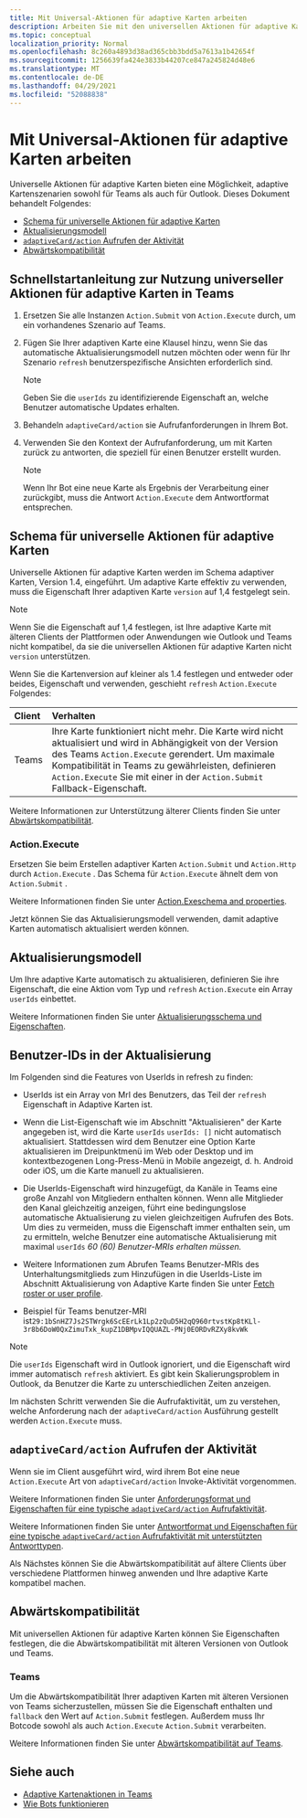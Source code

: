 ```yaml
---
title: Mit Universal-Aktionen für adaptive Karten arbeiten
description: Arbeiten Sie mit den universellen Aktionen für adaptive Karten.
ms.topic: conceptual
localization_priority: Normal
ms.openlocfilehash: 8c260a4893d38ad365cbb3bdd5a7613a1b42654f
ms.sourcegitcommit: 1256639fa424e3833b44207ce847a245824d48e6
ms.translationtype: MT
ms.contentlocale: de-DE
ms.lasthandoff: 04/29/2021
ms.locfileid: "52088838"
---
```

# <a name="work-with-universal-actions-for-adaptive-cards"></a>Mit Universal-Aktionen für adaptive Karten arbeiten

Universelle Aktionen für adaptive Karten bieten eine Möglichkeit, adaptive Kartenszenarien sowohl für Teams als auch für Outlook. Dieses Dokument behandelt Folgendes:

* [Schema für universelle Aktionen für adaptive Karten](#schema-for-universal-actions-for-adaptive-cards)
* [Aktualisierungsmodell](#refresh-model)
* [`adaptiveCard/action` Aufrufen der Aktivität](#adaptivecardaction-invoke-activity)
* [Abwärtskompatibilität](#backward-compatibility)

## <a name="quick-start-guide-to-leverage-universal-actions-for-adaptive-cards-in-teams"></a>Schnellstartanleitung zur Nutzung universeller Aktionen für adaptive Karten in Teams

1. Ersetzen Sie alle Instanzen `Action.Submit` von `Action.Execute` durch, um ein vorhandenes Szenario auf Teams.
2. Fügen Sie Ihrer adaptiven Karte eine Klausel hinzu, wenn Sie das automatische Aktualisierungsmodell nutzen möchten oder wenn für Ihr Szenario `refresh` benutzerspezifische Ansichten erforderlich sind.

    >[!NOTE]
    > Geben Sie die `userIds` zu identifizierende Eigenschaft an, welche Benutzer automatische Updates erhalten.

3. Behandeln `adaptiveCard/action` sie Aufrufanforderungen in Ihrem Bot.
4. Verwenden Sie den Kontext der Aufrufanforderung, um mit Karten zurück zu antworten, die speziell für einen Benutzer erstellt wurden.

    > [!NOTE]
    > Wenn Ihr Bot eine neue Karte als Ergebnis der Verarbeitung einer zurückgibt, muss die Antwort `Action.Execute` dem Antwortformat entsprechen.

## <a name="schema-for-universal-actions-for-adaptive-cards"></a>Schema für universelle Aktionen für adaptive Karten

Universelle Aktionen für adaptive Karten werden im Schema adaptiver Karten, Version 1.4, eingeführt. Um adaptive Karte effektiv zu verwenden, muss die Eigenschaft Ihrer adaptiven Karte `version` auf 1,4 festgelegt sein.

> [!NOTE]
> Wenn Sie die Eigenschaft auf 1,4 festlegen, ist Ihre adaptive Karte mit älteren Clients der Plattformen oder Anwendungen wie Outlook und Teams nicht kompatibel, da sie die universellen Aktionen für adaptive Karten nicht `version` unterstützen.

Wenn Sie die Kartenversion auf kleiner als 1.4 festlegen und entweder oder beides, Eigenschaft und verwenden, geschieht `refresh` `Action.Execute` Folgendes:

| Client | Verhalten |
| :-- | :-- |
| Teams | Ihre Karte funktioniert nicht mehr. Die Karte wird nicht aktualisiert und wird in Abhängigkeit von der Version des Teams `Action.Execute` gerendert. Um maximale Kompatibilität in Teams zu gewährleisten, definieren `Action.Execute` Sie mit einer in der `Action.Submit` Fallback-Eigenschaft. |

Weitere Informationen zur Unterstützung älterer Clients finden Sie unter [Abwärtskompatibilität](#backward-compatibility).

### <a name="actionexecute"></a>Action.Execute

Ersetzen Sie beim Erstellen adaptiver Karten `Action.Submit` und `Action.Http` durch `Action.Execute` . Das Schema für `Action.Execute` ähnelt dem von `Action.Submit` .

Weitere Informationen finden Sie unter [Action.Exeschema and properties](https://docs.microsoft.com/adaptive-cards/authoring-cards/universal-action-model#actionexecute).

Jetzt können Sie das Aktualisierungsmodell verwenden, damit adaptive Karten automatisch aktualisiert werden können.

## <a name="refresh-model"></a>Aktualisierungsmodell

Um Ihre adaptive Karte automatisch zu aktualisieren, definieren Sie ihre Eigenschaft, die eine Aktion vom Typ und `refresh` `Action.Execute` ein Array `userIds` einbettet.

Weitere Informationen finden Sie unter [Aktualisierungsschema und Eigenschaften](https://docs.microsoft.com/adaptive-cards/authoring-cards/universal-action-model#refresh-mechanism).

## <a name="user-ids-in-refresh"></a>Benutzer-IDs in der Aktualisierung

Im Folgenden sind die Features von UserIds in refresh zu finden:

* UserIds ist ein Array von MrI des Benutzers, das Teil der `refresh` Eigenschaft in Adaptive Karten ist.

* Wenn die List-Eigenschaft wie im Abschnitt "Aktualisieren" der Karte angegeben ist, wird die Karte `userIds` `userIds: []` nicht automatisch aktualisiert. Stattdessen wird  dem Benutzer eine Option Karte aktualisieren im Dreipunktmenü im Web oder Desktop und im kontextbezogenen Long-Press-Menü in Mobile angezeigt, d. h. Android oder iOS, um die Karte manuell zu aktualisieren.

* Die UserIds-Eigenschaft wird hinzugefügt, da Kanäle in Teams eine große Anzahl von Mitgliedern enthalten können. Wenn alle Mitglieder den Kanal gleichzeitig anzeigen, führt eine bedingungslose automatische Aktualisierung zu vielen gleichzeitigen Aufrufen des Bots. Um dies zu vermeiden, muss die Eigenschaft immer enthalten sein, um zu ermitteln, welche Benutzer eine automatische Aktualisierung mit maximal `userIds` *60 (60) Benutzer-MRIs erhalten müssen.*

* Weitere Informationen zum Abrufen Teams Benutzer-MRIs des Unterhaltungsmitglieds zum Hinzufügen in die UserIds-Liste im Abschnitt Aktualisierung von Adaptive Karte finden Sie unter [Fetch roster or user profile](https://docs.microsoft.com/microsoftteams/platform/bots/how-to/get-teams-context?tabs=dotnet#fetch-the-roster-or-user-profile).

* Beispiel für Teams benutzer-MRI ist`29:1bSnHZ7Js2STWrgk6ScEErLk1Lp2zQuD5H2qQ960rtvstKp8tKLl-3r8b6DoW0QxZimuTxk_kupZ1DBMpvIQQUAZL-PNj0EORDvRZXy8kvWk`

> [!NOTE]
> Die `userIds` Eigenschaft wird in Outlook ignoriert, und die Eigenschaft wird immer automatisch `refresh` aktiviert. Es gibt kein Skalierungsproblem in Outlook, da Benutzer die Karte zu unterschiedlichen Zeiten anzeigen.

Im nächsten Schritt verwenden Sie die Aufrufaktivität, um zu verstehen, welche Anforderung nach der `adaptiveCard/action` Ausführung gestellt werden `Action.Execute` muss.

## <a name="adaptivecardaction-invoke-activity"></a>`adaptiveCard/action` Aufrufen der Aktivität

Wenn sie im Client ausgeführt wird, wird ihrem Bot eine neue `Action.Execute` Art von `adaptiveCard/action` Invoke-Aktivität vorgenommen.

Weitere Informationen finden Sie unter [Anforderungsformat und Eigenschaften für eine typische `adaptiveCard/action` Aufrufaktivität](https://docs.microsoft.com/adaptive-cards/authoring-cards/universal-action-model#request-format).

Weitere Informationen finden Sie unter [Antwortformat und Eigenschaften für eine typische `adaptiveCard/action` Aufrufaktivität mit unterstützten Antworttypen](https://docs.microsoft.com/adaptive-cards/authoring-cards/universal-action-model#response-format).

Als Nächstes können Sie die Abwärtskompatibilität auf ältere Clients über verschiedene Plattformen hinweg anwenden und Ihre adaptive Karte kompatibel machen.

## <a name="backward-compatibility"></a>Abwärtskompatibilität

Mit universellen Aktionen für adaptive Karten können Sie Eigenschaften festlegen, die die Abwärtskompatibilität mit älteren Versionen von Outlook und Teams.

### <a name="teams"></a>Teams

Um die Abwärtskompatibilität Ihrer adaptiven Karten mit älteren Versionen von Teams sicherzustellen, müssen Sie die Eigenschaft enthalten und `fallback` den Wert auf `Action.Submit` festlegen. Außerdem muss Ihr Botcode sowohl als auch `Action.Execute` `Action.Submit` verarbeiten.

Weitere Informationen finden Sie unter [Abwärtskompatibilität auf Teams](https://docs.microsoft.com/adaptive-cards/authoring-cards/universal-action-model#teams).

## <a name="see-also"></a>Siehe auch

* [Adaptive Kartenaktionen in Teams](~/task-modules-and-cards/cards/cards-actions.md#adaptive-cards-actions)
* [Wie Bots funktionieren](/azure/bot-service/bot-builder-basics?view=azure-bot-service-4.0&preserve-view=true)
